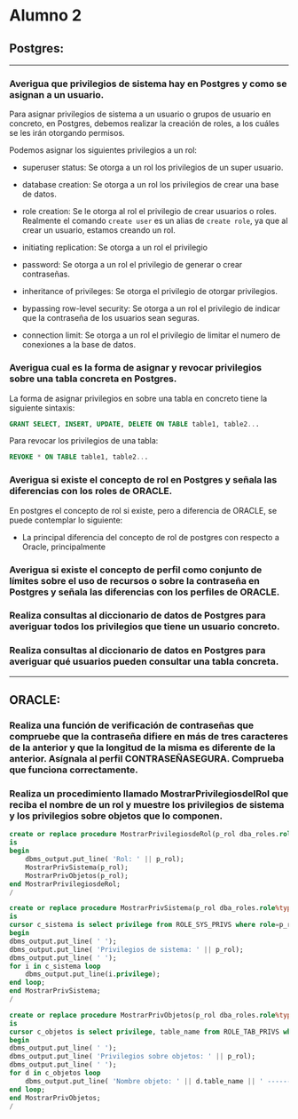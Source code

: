 # Alumno 2

## Postgres:

---

### Averigua que privilegios de sistema hay en Postgres y como se asignan a un usuario.

 Para asignar privilegios de sistema a un usuario o grupos de usuario en concreto, en Postgres, debemos realizar la creación de roles, a los cuáles se les irán otorgando permisos. 

 Podemos asignar los siguientes privilegios a un rol:

- superuser status: Se otorga a un rol los privilegios de un super usuario.

- database creation: Se otorga a un rol los privilegios de crear una base de datos.

- role creation:  Se le otorga al rol el privilegio de crear usuarios o roles. Realmente el comando `create user` es un alias de `create role`, ya que al crear un usuario, estamos creando un rol.

- initiating replication: Se otorga a un rol el privilegio 

- password: Se otorga a un rol el privilegio de generar o crear contraseñas.

- inheritance of privileges: Se otorga el privilegio de otorgar privilegios.

- bypassing row-level security: Se otorga a un rol el privilegio de indicar que la contraseña de los usuarios sean seguras.

- connection limit: Se otorga a un rol el privilegio de limitar el numero de conexiones a la base de datos.

### Averigua cual es la forma de asignar y revocar privilegios sobre una tabla concreta en Postgres.

La forma de asignar privilegios en sobre una tabla en concreto tiene la siguiente sintaxis:

```sql
GRANT SELECT, INSERT, UPDATE, DELETE ON TABLE table1, table2...
```

Para revocar los privilegios de una tabla:

```sql
REVOKE * ON TABLE table1, table2...
```

### Averigua si existe el concepto de rol en Postgres y señala las diferencias con los roles de ORACLE.

En postgres el concepto de rol si existe, pero a diferencia de ORACLE, se puede contemplar lo siguiente:

- La principal diferencia del concepto de rol de postgres con respecto a Oracle, principalmente 

### Averigua si existe el concepto de perfil como conjunto de límites sobre el uso de recursos o sobre la contraseña en Postgres y señala las diferencias con los perfiles de ORACLE.



### Realiza consultas al diccionario de datos de Postgres para averiguar todos los privilegios que tiene un usuario concreto.



### Realiza consultas al diccionario de datos en Postgres para averiguar qué usuarios pueden consultar una tabla concreta.

----

## ORACLE:

### Realiza una función de verificación de contraseñas que compruebe que la contraseña difiere en más de tres caracteres de la anterior y que la longitud de la misma es diferente de la anterior. Asígnala al perfil CONTRASEÑASEGURA. Comprueba que funciona correctamente.



### Realiza un procedimiento llamado MostrarPrivilegiosdelRol que reciba el nombre de un rol y muestre los privilegios de sistema y los privilegios sobre objetos que lo componen.

```sql
create or replace procedure MostrarPrivilegiosdeRol(p_rol dba_roles.role%type)
is
begin
    dbms_output.put_line( 'Rol: ' || p_rol);
    MostrarPrivSistema(p_rol);
    MostrarPrivObjetos(p_rol);
end MostrarPrivilegiosdeRol;
/

create or replace procedure MostrarPrivSistema(p_rol dba_roles.role%type)
is
cursor c_sistema is select privilege from ROLE_SYS_PRIVS where role=p_rol;
begin
dbms_output.put_line( ' ');
dbms_output.put_line( 'Privilegios de sistema: ' || p_rol);
dbms_output.put_line( ' ');
for i in c_sistema loop
    dbms_output.put_line(i.privilege);
end loop;
end MostrarPrivSistema;
/

create or replace procedure MostrarPrivObjetos(p_rol dba_roles.role%type)
is
cursor c_objetos is select privilege, table_name from ROLE_TAB_PRIVS where role=p_rol;
begin
dbms_output.put_line( ' ');
dbms_output.put_line( 'Privilegios sobre objetos: ' || p_rol);
dbms_output.put_line( ' ');
for d in c_objetos loop
    dbms_output.put_line( 'Nombre objeto: ' || d.table_name || ' -------------- Privilegio: ' || d.privilege);
end loop;
end MostrarPrivObjetos;
/
```
